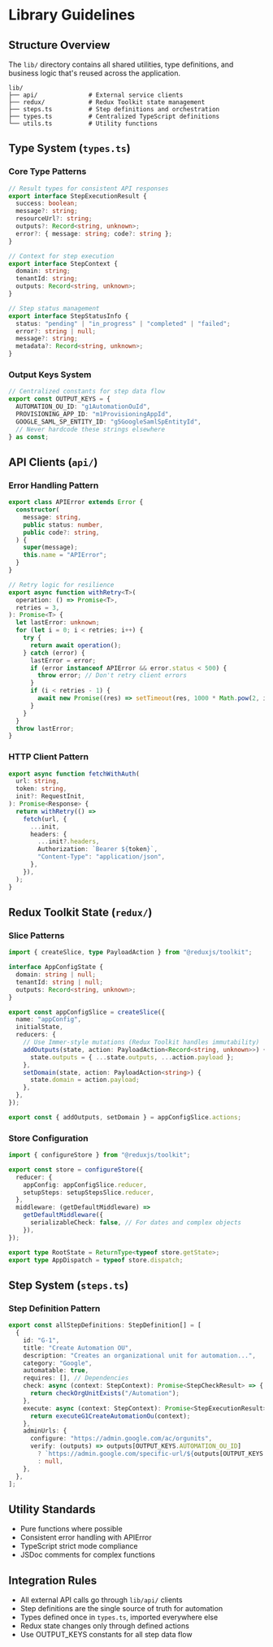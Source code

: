 # Library Guidelines

## Structure Overview
The `lib/` directory contains all shared utilities, type definitions, and business logic that's reused across the application.

```
lib/
├── api/              # External service clients
├── redux/            # Redux Toolkit state management
├── steps.ts          # Step definitions and orchestration
├── types.ts          # Centralized TypeScript definitions
└── utils.ts          # Utility functions
```

## Type System (`types.ts`)

### Core Type Patterns
```typescript
// Result types for consistent API responses
export interface StepExecutionResult {
  success: boolean;
  message?: string;
  resourceUrl?: string;
  outputs?: Record<string, unknown>;
  error?: { message: string; code?: string };
}

// Context for step execution
export interface StepContext {
  domain: string;
  tenantId: string;
  outputs: Record<string, unknown>;
}

// Step status management
export interface StepStatusInfo {
  status: "pending" | "in_progress" | "completed" | "failed";
  error?: string | null;
  message?: string;
  metadata?: Record<string, unknown>;
}
```

### Output Keys System
```typescript
// Centralized constants for step data flow
export const OUTPUT_KEYS = {
  AUTOMATION_OU_ID: "g1AutomationOuId",
  PROVISIONING_APP_ID: "m1ProvisioningAppId",
  GOOGLE_SAML_SP_ENTITY_ID: "g5GoogleSamlSpEntityId",
  // Never hardcode these strings elsewhere
} as const;
```

## API Clients (`api/`)

### Error Handling Pattern
```typescript
export class APIError extends Error {
  constructor(
    message: string,
    public status: number,
    public code?: string,
  ) {
    super(message);
    this.name = "APIError";
  }
}

// Retry logic for resilience
export async function withRetry<T>(
  operation: () => Promise<T>,
  retries = 3,
): Promise<T> {
  let lastError: unknown;
  for (let i = 0; i < retries; i++) {
    try {
      return await operation();
    } catch (error) {
      lastError = error;
      if (error instanceof APIError && error.status < 500) {
        throw error; // Don't retry client errors
      }
      if (i < retries - 1) {
        await new Promise((res) => setTimeout(res, 1000 * Math.pow(2, i)));
      }
    }
  }
  throw lastError;
}
```

### HTTP Client Pattern
```typescript
export async function fetchWithAuth(
  url: string,
  token: string,
  init?: RequestInit,
): Promise<Response> {
  return withRetry(() =>
    fetch(url, {
      ...init,
      headers: {
        ...init?.headers,
        Authorization: `Bearer ${token}`,
        "Content-Type": "application/json",
      },
    }),
  );
}
```

## Redux Toolkit State (`redux/`)

### Slice Patterns
```typescript
import { createSlice, type PayloadAction } from "@reduxjs/toolkit";

interface AppConfigState {
  domain: string | null;
  tenantId: string | null;
  outputs: Record<string, unknown>;
}

export const appConfigSlice = createSlice({
  name: "appConfig",
  initialState,
  reducers: {
    // Use Immer-style mutations (Redux Toolkit handles immutability)
    addOutputs(state, action: PayloadAction<Record<string, unknown>>) {
      state.outputs = { ...state.outputs, ...action.payload };
    },
    setDomain(state, action: PayloadAction<string>) {
      state.domain = action.payload;
    },
  },
});

export const { addOutputs, setDomain } = appConfigSlice.actions;
```

### Store Configuration
```typescript
import { configureStore } from "@reduxjs/toolkit";

export const store = configureStore({
  reducer: {
    appConfig: appConfigSlice.reducer,
    setupSteps: setupStepsSlice.reducer,
  },
  middleware: (getDefaultMiddleware) =>
    getDefaultMiddleware({
      serializableCheck: false, // For dates and complex objects
    }),
});

export type RootState = ReturnType<typeof store.getState>;
export type AppDispatch = typeof store.dispatch;
```

## Step System (`steps.ts`)

### Step Definition Pattern
```typescript
export const allStepDefinitions: StepDefinition[] = [
  {
    id: "G-1",
    title: "Create Automation OU",
    description: "Creates an organizational unit for automation...",
    category: "Google",
    automatable: true,
    requires: [], // Dependencies
    check: async (context: StepContext): Promise<StepCheckResult> => {
      return checkOrgUnitExists("/Automation");
    },
    execute: async (context: StepContext): Promise<StepExecutionResult> => {
      return executeG1CreateAutomationOu(context);
    },
    adminUrls: {
      configure: "https://admin.google.com/ac/orgunits",
      verify: (outputs) => outputs[OUTPUT_KEYS.AUTOMATION_OU_ID] 
        ? `https://admin.google.com/specific-url/${outputs[OUTPUT_KEYS.AUTOMATION_OU_ID]}`
        : null,
    },
  },
];
```

## Utility Standards
- Pure functions where possible
- Consistent error handling with APIError
- TypeScript strict mode compliance
- JSDoc comments for complex functions

## Integration Rules
- All external API calls go through `lib/api/` clients
- Step definitions are the single source of truth for automation
- Types defined once in `types.ts`, imported everywhere else
- Redux state changes only through defined actions
- Use OUTPUT_KEYS constants for all step data flow
